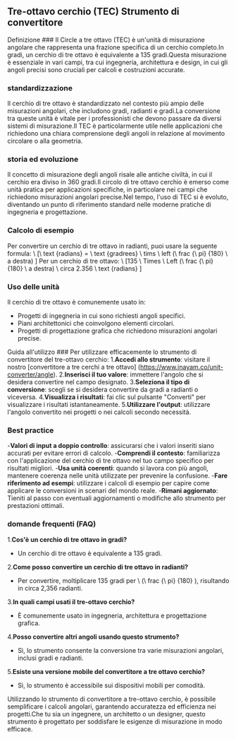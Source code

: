 ## Tre-ottavo cerchio (TEC) Strumento di convertitore

Definizione ###
Il Circle a tre ottavo (TEC) è un'unità di misurazione angolare che rappresenta una frazione specifica di un cerchio completo.In gradi, un cerchio di tre ottavo è equivalente a 135 gradi.Questa misurazione è essenziale in vari campi, tra cui ingegneria, architettura e design, in cui gli angoli precisi sono cruciali per calcoli e costruzioni accurate.

### standardizzazione
Il cerchio di tre ottavo è standardizzato nel contesto più ampio delle misurazioni angolari, che includono gradi, radianti e gradi.La conversione tra queste unità è vitale per i professionisti che devono passare da diversi sistemi di misurazione.Il TEC è particolarmente utile nelle applicazioni che richiedono una chiara comprensione degli angoli in relazione al movimento circolare o alla geometria.

### storia ed evoluzione
Il concetto di misurazione degli angoli risale alle antiche civiltà, in cui il cerchio era diviso in 360 gradi.Il circolo di tre ottavo cerchio è emerso come unità pratica per applicazioni specifiche, in particolare nei campi che richiedono misurazioni angolari precise.Nel tempo, l'uso di TEC si è evoluto, diventando un punto di riferimento standard nelle moderne pratiche di ingegneria e progettazione.

### Calcolo di esempio
Per convertire un cerchio di tre ottavo in radianti, puoi usare la seguente formula:
\ [\ text {radians} = \ text {gradrees} \ tims \ left (\ frac {\ pi} {180} \ a destra) \]
Per un cerchio di tre ottavo:
\ [135 \ Times \ Left (\ frac {\ pi} {180} \ a destra) \ circa 2.356 \ text {radians} \]

### Uso delle unità
Il cerchio di tre ottavo è comunemente usato in:
- Progetti di ingegneria in cui sono richiesti angoli specifici.
- Piani architettonici che coinvolgono elementi circolari.
- Progetti di progettazione grafica che richiedono misurazioni angolari precise.

Guida all'utilizzo ###
Per utilizzare efficacemente lo strumento di convertitore del tre-ottavo cerchio:
1.**Accedi allo strumento**: visitare il nostro [convertitore a tre cerchi a tre ottavo] (https://www.inayam.co/unit-converter/angle).
2.**Inserisci il tuo valore**: immettere l'angolo che si desidera convertire nel campo designato.
3.**Seleziona il tipo di conversione**: scegli se si desidera convertire da gradi a radianti o viceversa.
4.**Visualizza i risultati**: fai clic sul pulsante "Converti" per visualizzare i risultati istantaneamente.
5.**Utilizzare l'output**: utilizzare l'angolo convertito nei progetti o nei calcoli secondo necessità.

### Best practice
-**Valori di input a doppio controllo**: assicurarsi che i valori inseriti siano accurati per evitare errori di calcolo.
-**Comprendi il contesto**: familiarizza con l'applicazione del cerchio di tre ottavo nel tuo campo specifico per risultati migliori.
-**Usa unità coerenti**: quando si lavora con più angoli, mantenere coerenza nelle unità utilizzate per prevenire la confusione.
-**Fare riferimento ad esempi**: utilizzare i calcoli di esempio per capire come applicare le conversioni in scenari del mondo reale.
-**Rimani aggiornato**: Tieniti al passo con eventuali aggiornamenti o modifiche allo strumento per prestazioni ottimali.

### domande frequenti (FAQ)

1.**Cos'è un cerchio di tre ottavo in gradi?**
- Un cerchio di tre ottavo è equivalente a 135 gradi.

2.**Come posso convertire un cerchio di tre ottavo in radianti?**
- Per convertire, moltiplicare 135 gradi per \ (\ frac {\ pi} {180} \), risultando in circa 2,356 radianti.

3.**In quali campi usati il ​​tre-ottavo cerchio?**
- È comunemente usato in ingegneria, architettura e progettazione grafica.

4.**Posso convertire altri angoli usando questo strumento?**
- Sì, lo strumento consente la conversione tra varie misurazioni angolari, inclusi gradi e radianti.

5.**Esiste una versione mobile del convertitore a tre ottavo cerchio?**
- Sì, lo strumento è accessibile sui dispositivi mobili per comodità.

Utilizzando lo strumento di convertitore a tre-ottavo cerchio, è possibile semplificare i calcoli angolari, garantendo accuratezza ed efficienza nei progetti.Che tu sia un ingegnere, un architetto o un designer, questo strumento è progettato per soddisfare le esigenze di misurazione in modo efficace.